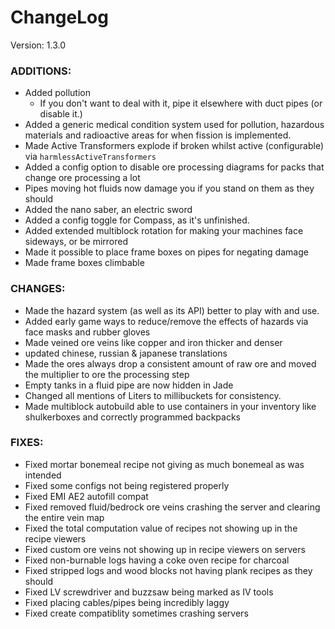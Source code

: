 # ChangeLog

Version: 1.3.0

### ADDITIONS:
- Added pollution
  - If you don't want to deal with it, pipe it elsewhere with duct pipes (or disable it.)
- Added a generic medical condition system used for pollution, hazardous materials and radioactive areas for when fission is implemented.
- Made Active Transformers explode if broken whilst active (configurable) via `harmlessActiveTransformers`
- Added a config option to disable ore processing diagrams for packs that change ore processing a lot
- Pipes moving hot fluids now damage you if you stand on them as they should
- Added the nano saber, an electric sword
- Added a config toggle for Compass, as it's unfinished.
- Added extended multiblock rotation for making your machines face sideways, or be mirrored
- Made it possible to place frame boxes on pipes for negating damage
- Made frame boxes climbable

### CHANGES:
- Made the hazard system (as well as its API) better to play with and use.
- Added early game ways to reduce/remove the effects of hazards via face masks and rubber gloves
- Made veined ore veins like copper and iron thicker and denser
- updated chinese, russian & japanese translations
- Made the ores always drop a consistent amount of raw ore and moved the multiplier to ore the processing step
- Empty tanks in a fluid pipe are now hidden in Jade
- Changed all mentions of Liters to millibuckets for consistency.
- Made multiblock autobuild able to use containers in your inventory like shulkerboxes and correctly programmed backpacks

### FIXES:
- Fixed mortar bonemeal recipe not giving as much bonemeal as was intended
- Fixed some configs not being registered properly 
- Fixed EMI AE2 autofill compat
- Fixed removed fluid/bedrock ore veins crashing the server and clearing the entire vein map
- Fixed the total computation value of recipes not showing up in the recipe viewers
- Fixed custom ore veins not showing up in recipe viewers on servers
- Fixed non-burnable logs having a coke oven recipe for charcoal
- Fixed stripped logs and wood blocks not having plank recipes as they should
- Fixed LV screwdriver and buzzsaw being marked as IV tools
- Fixed placing cables/pipes being incredibly laggy
- Fixed create compatiblity sometimes crashing servers
